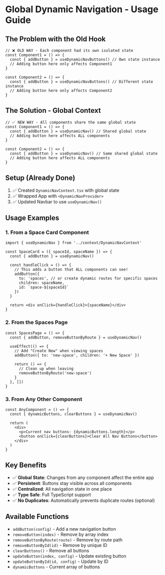 # Global Dynamic Navigation - Usage Guide

## The Problem with the Old Hook
```tsx
// ❌ OLD WAY - Each component had its own isolated state
const Component1 = () => {
  const { addButton } = useDynamicNavButtons() // Own state instance
  // Adding button here only affects Component1
}

const Component2 = () => {
  const { addButton } = useDynamicNavButtons() // Different state instance
  // Adding button here only affects Component2
}
```

## The Solution - Global Context
```tsx
// ✅ NEW WAY - All components share the same global state
const Component1 = () => {
  const { addButton } = useDynamicNav() // Shared global state
  // Adding button here affects ALL components
}

const Component2 = () => {
  const { addButton } = useDynamicNav() // Same shared global state
  // Adding button here affects ALL components
}
```

## Setup (Already Done)
1. ✅ Created `DynamicNavContext.tsx` with global state
2. ✅ Wrapped App with `<DynamicNavProvider>`
3. ✅ Updated Navbar to use `useDynamicNav()`

## Usage Examples

### 1. From a Space Card Component
```tsx
import { useDynamicNav } from '../context/DynamicNavContext'

const SpaceCard = ({ spaceId, spaceName }) => {
  const { addButton } = useDynamicNav()
  
  const handleClick = () => {
    // This adds a button that ALL components can see!
    addButton({
      to: 'spaces', // or create dynamic routes for specific spaces
      children: spaceName,
      id: `space-${spaceId}`
    })
  }
  
  return <div onClick={handleClick}>{spaceName}</div>
}
```

### 2. From the Spaces Page
```tsx
const SpacesPage = () => {
  const { addButton, removeButtonByRoute } = useDynamicNav()
  
  useEffect(() => {
    // Add "Create New" when viewing spaces
    addButton({ to: 'new-space', children: '+ New Space' })
    
    return () => {
      // Clean up when leaving
      removeButtonByRoute('new-space')
    }
  }, [])
}
```

### 3. From Any Other Component
```tsx
const AnyComponent = () => {
  const { dynamicButtons, clearButtons } = useDynamicNav()
  
  return (
    <div>
      <p>Current nav buttons: {dynamicButtons.length}</p>
      <button onClick={clearButtons}>Clear All Nav Buttons</button>
    </div>
  )
}
```

## Key Benefits
- ✅ **Global State**: Changes from any component affect the entire app
- ✅ **Persistent**: Buttons stay visible across all components 
- ✅ **Centralized**: All navigation state in one place
- ✅ **Type Safe**: Full TypeScript support
- ✅ **No Duplicates**: Automatically prevents duplicate routes (optional)

## Available Functions
- `addButton(config)` - Add a new navigation button
- `removeButton(index)` - Remove by array index
- `removeButtonByRoute(route)` - Remove by route path
- `removeButtonById(id)` - Remove by unique ID
- `clearButtons()` - Remove all buttons
- `updateButton(index, config)` - Update existing button
- `updateButtonById(id, config)` - Update by ID
- `dynamicButtons` - Current array of buttons
